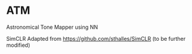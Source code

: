 # ATM
Astronomical Tone Mapper using NN


SimCLR Adapted from https://github.com/sthalles/SimCLR (to be further modified)

